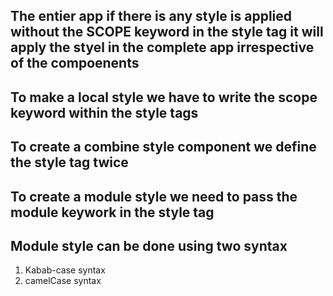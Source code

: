 ## The entier app if there is any style is applied without the SCOPE keyword in the style tag it will apply the styel in the complete app irrespective of the compoenents 

## To make a local style we have to write the scope keyword within the style tags

## To create a combine style component we define the style tag twice 

## To create a module style we need to pass the module keywork in the style tag 
## Module style can be done using two syntax 
1. Kabab-case syntax 
2. camelCase syntax 